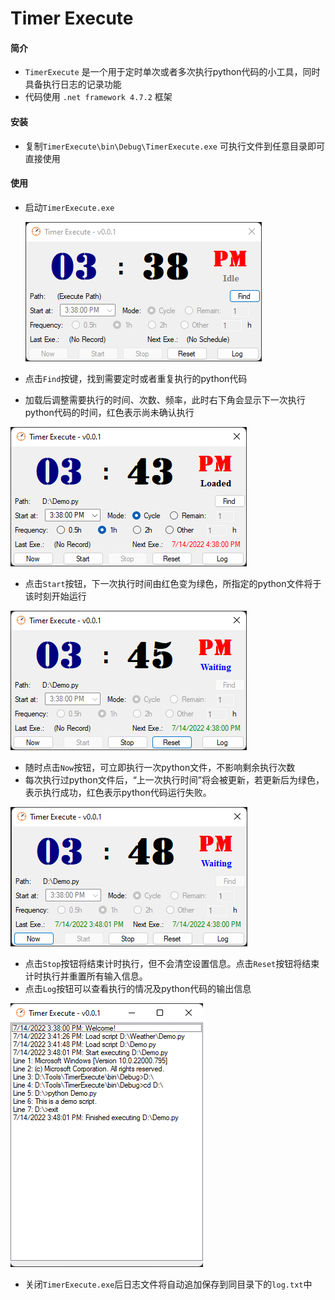 # Timer Execute



#### 简介

- `TimerExecute` 是一个用于定时单次或者多次执行python代码的小工具，同时具备执行日志的记录功能
- 代码使用 `.net framework 4.7.2` 框架

#### 安装

- 复制`TimerExecute\bin\Debug\TimerExecute.exe` 可执行文件到任意目录即可直接使用

#### 使用

- 启动`TimerExecute.exe`

  ![1](Images\1.png)

- 点击`Find`按键，找到需要定时或者重复执行的python代码

- 加载后调整需要执行的时间、次数、频率，此时右下角会显示下一次执行python代码的时间，红色表示尚未确认执行

![2](Images\2.png)

- 点击`Start`按钮，下一次执行时间由红色变为绿色，所指定的python文件将于该时刻开始运行

![3](Images\3.png)

- 随时点击`Now`按钮，可立即执行一次python文件，不影响剩余执行次数
- 每次执行过python文件后，“上一次执行时间”将会被更新，若更新后为绿色，表示执行成功，红色表示python代码运行失败。

![4](Images\4.png)

- 点击`Stop`按钮将结束计时执行，但不会清空设置信息。点击`Reset`按钮将结束计时执行并重置所有输入信息。
- 点击`Log`按钮可以查看执行的情况及python代码的输出信息

![5](Images\5.png)

- 关闭`TimerExecute.exe`后日志文件将自动追加保存到同目录下的`log.txt`中